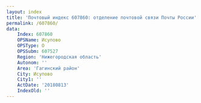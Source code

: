 ```yaml
---
layout: index
title: 'Почтовый индекс 607860: отделение почтовой связи Почты России'
permalink: /607860/
data:
    Index: 607860
    OPSName: Исупово
    OPSType: О
    OPSSubm: 607527
    Region: 'Нижегородская область'
    Autonom: ''
    Area: 'Гагинский район'
    City: Исупово
    City1: ''
    ActDate: '20180813'
    IndexOld: ''
---
```

